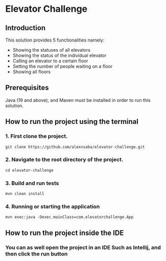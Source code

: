 # Elevator Challenge
## Introduction
This solution provides 5 functionalities namely: 
 - Showing the statuses of all elevators
 - Showing the status of the individual elevator
 - Calling an elevator to a certain floor
 - Setting the number of people waiting on a floor
 - Showing all floors

## Prerequisites
Java (19 and above), and Maven must be installed in order to run this solution. 

## How to run the project using the terminal
### 1. First clone the project.   
    git clone https://github.com/alexnsaba/elevator-challenge.git

### 2. Navigate to the root directory of the project.   
    cd elevator-challenge

### 3. Build and run tests   
    mvn clean install

### 4. Running or starting the application
    mvn exec:java -Dexec.mainClass=com.elevatorchallenge.App

## How to run the project inside the IDE
### You can as well open the project in an IDE Such as Intellij, and then click the run button

 



